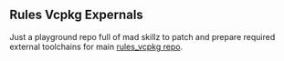 ## Rules Vcpkg Expernals

Just a playground repo full of mad skillz to patch and prepare required external toolchains for main [rules_vcpkg repo](https://github.com/gleyba/rules_vcpkg).

